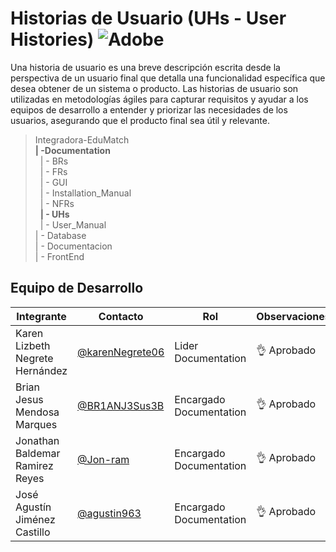 #  Historias de Usuario (UHs - User Histories) ![Adobe](https://img.shields.io/badge/adobe-%23FF0000.svg?style=for-the-badge&logo=adobe&logoColor=white)

Una historia de usuario es una breve descripción escrita desde la perspectiva de un usuario final que detalla una funcionalidad específica que desea obtener de un sistema o producto. Las historias de usuario son utilizadas en metodologías ágiles para capturar requisitos y ayudar a los equipos de desarrollo a entender y priorizar las necesidades de los usuarios, asegurando que el producto final sea útil y relevante.


>Integradora-EduMatch<br>
>**| -Documentation**<br>
>&nbsp;&nbsp;| - BRs<br>
>&nbsp;&nbsp;| - FRs<br>
>&nbsp;&nbsp;| - GUI<br>
>&nbsp;&nbsp;| - Installation_Manual<br>
>&nbsp;&nbsp;| - NFRs<br>
>&nbsp;&nbsp;**| - UHs**<br>
>&nbsp;&nbsp;| - User_Manual<br>
>| - Database<br>
>| - Documentacion <br>
>| - FrontEnd

## Equipo de Desarrollo
|Integrante|Contacto|Rol|Observaciones|
|----------|-------|---|-------------|
| Karen Lizbeth Negrete Hernández|[@karenNegrete06](https://github.com/karenNegrete06)|Lider Documentation|👌 Aprobado
| Brian Jesus Mendosa Marques|[@BR1ANJ3Sus3B](https://github.com/BR1ANJ3Sus3B)|Encargado Documentation|👌 Aprobado
| Jonathan Baldemar Ramirez Reyes|[@Jon-ram](https://github.com/Jon-ram)|Encargado Documentation|👌 Aprobado
| José Agustín Jiménez Castillo|[@agustin963](https://github.com/agustin963)|Encargado Documentation|👌 Aprobado

